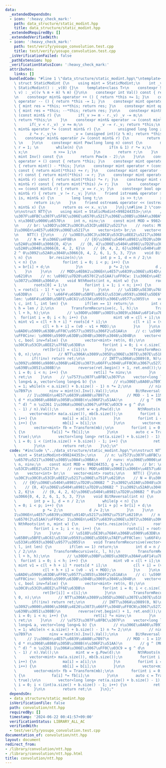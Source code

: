 ```yaml
---
data:
  _extendedDependsOn:
  - icon: ':heavy_check_mark:'
    path: data_structure/static_modint.hpp
    title: data_structure/static_modint.hpp
  _extendedRequiredBy: []
  _extendedVerifiedWith:
  - icon: ':heavy_check_mark:'
    path: test/verify/yosupo_convolution.test.cpp
    title: test/verify/yosupo_convolution.test.cpp
  _isVerificationFailed: false
  _pathExtension: hpp
  _verificationStatusIcon: ':heavy_check_mark:'
  attributes:
    links: []
  bundledCode: "#line 1 \"data_structure/static_modint.hpp\"\ntemplate<int m=998244353>\
    \ struct StaticModint {\n    using mint = StaticModint;\n    int _v;\n\n    constexpr\
    \ StaticModint() : _v(0) {}\n    template<class T>\n    constexpr StaticModint(T\
    \ v) : _v((v % m + m) % m) {}\n\n    constexpr int Val() const { return _v; }\n\
    \n    constexpr mint& operator ++ () { return *this += 1; }\n    constexpr mint&\
    \ operator -- () { return *this -= 1; }\n    constexpr mint operator ++ (int)\
    \ { mint res = *this; ++*this; return res; }\n    constexpr mint operator -- (int)\
    \ { mint res = *this; --*this; return res; }\n\n    constexpr mint& operator +=\
    \ (const mint& r) {\n        if(_v >= m - r._v) _v -= m;\n        _v += r._v;\
    \ return *this;\n    }\n    constexpr mint& operator -= (const mint& r) {\n  \
    \      if(_v < r._v) _v += m;\n        _v -= r._v; return *this;\n    }\n    constexpr\
    \ mint& operator *= (const mint& r) {\n        unsigned long long z = _v;\n  \
    \      z *= r._v;\n        _v = (unsigned int)(z % m); return *this;\n    }\n\
    \    constexpr mint& operator /= (const mint& r) {\n        return *this *= r.Inv();\
    \ \n    }\n\n    constexpr mint Pow(long long n) const {\n        mint x = *this,\
    \ r = 1; \n        while(n) {\n            if(n & 1) r *= x;\n            x *=\
    \ x;\n            n >>= 1;\n        }\n        return r;\n    }\n    constexpr\
    \ mint Inv() const {\n        return Pow(m - 2);\n    }\n\n    constexpr mint\
    \ operator + () const { return *this; }\n    constexpr mint operator - () const\
    \ { return mint() - *this; }\n\n    constexpr mint operator + (const mint& r)\
    \ const { return mint(*this) += r; }\n    constexpr mint operator - (const mint&\
    \ r) const { return mint(*this) -= r; }\n    constexpr mint operator * (const\
    \ mint& r) const { return mint(*this) *= r; }\n    constexpr mint operator / (const\
    \ mint& r) const { return mint(*this) /= r; }\n    \n    constexpr bool operator\
    \ == (const mint& r) { return _v == r._v; }\n    constexpr bool operator != (const\
    \ mint& r) { return _v != r._v; }\n\n    friend istream& operator >> (istream&\
    \ is, mint& x) {\n        long long t;\n        is >> t;\n        x = mint(t);\n\
    \        return is;\n    }\n    friend ostream& operator << (ostream& os, const\
    \ mint& x) {\n        return os << x._v;\n    }\n};\n#line 2 \"convolution/ntt.hpp\"\
    \n\nstruct NTT{\n    using mint = StaticModint<998244353>;\n\n    // n: \u7573\
    \u307F\u8FBC\u307F\u5F8C\u306E\u6570\u5217\u306E\u30B5\u30A4\u30BA\n    // nunv:\
    \ n\u306E\u9006\u6570\n    int n, ninv;\n    const mint MOD = 998244353, g = 3;\n\
    \n    // br: \u30D3\u30C3\u30C8\u53CD\u8EE2\u5217\n    // roots: MOD\u4E0A\u306E\
    1\u306En\u4E57\u6839\u306E\u5217\n    vector<int> br;\n    vector<mint> roots;\n\
    \n    NTT() {}\n\n    // \u30D3\u30C3\u30C8\u53CD\u8EE2\u5217\u306E\u751F\u6210\
    \n    // N = 8\u306E\u4F8B\n    // {0}\u306E\u5404\u8981\u7D20\u306B2 ^ 2\u3092\
    \u52A0\u3048\u3066{0, 4}\n    // {0, 4}\u306E\u5404\u8981\u7D20\u306B2 ^ 1\u3092\
    \u52A0\u3048\u3066{0, 4, 2, 6}\n    // {0, 4, 2, 6}\u306E\u5404\u8981\u7D20\u306B\
    2 ^ 0\u3092\u52A0\u3048\u3066{0, 4, 2, 6, 1, 5, 3, 7}\n    void BitReversal(int\
    \ n) {\n        br.resize(n);\n        int p = 1, d = n / 2;\n        while(p\
    \ < n) {\n            for(int i = 0; i < p; i++) {\n                br[i + p]\
    \ = br[i] + d;\n            }\n            p *= 2;\n            d /= 2;\n    \
    \    }\n    }\n\n    // MOD\u4E0A1\u306En\u4E57\u6839\u306E\u914D\u5217\u3092\u751F\
    \u6210\n    // n: \u8981\u7D20\u6570(2\u51AA)\uFF0Cw: 1\u306En\u4E57\u6839\u306E\
    \u3072\u3068\u3064\n    void NthRoots(int n, mint w) {\n        roots.resize(n);\n\
    \        roots[0] = 1;\n        for(int i = 1; i < n; i++) {\n            roots[i]\
    \ = roots[i - 1] * w;\n        }\n    }\n\n    // \u518D\u5E30\u7684\u306B\u5909\
    \u63DB\n    // l: \u66F4\u65B0\u5BFE\u8C61\u533A\u9593\u306E\u5DE6\u7AEF\uFF0C\
    len: \u66F4\u65B0\u5BFE\u8C61\u533A\u9593\u306E\u9577\u3055\n    void TransformRecursive(vector<mint>&\
    \ c, int l, int len) {\n        if(len == 1) return;\n        int d = n / len,\
    \ h = len / 2;\n\n        TransformRecursive(c, l, h);\n        TransformRecursive(c,\
    \ l + h, h);\n\n        // \u30D0\u30BF\u30D5\u30E9\u30A4\u6F14\u7B97\n      \
    \  for(int i = 0; i < h; i++) {\n            mint v0 = c[l + i];\n           \
    \ mint v1 = c[l + h + i] * roots[d * i];\n            c[l + i] = (v0 + v1);\n\
    \            c[l + h + i] = (v0 - v1 + MOD);\n        }\n    }\n\n    // \u6570\
    \u8AD6\u5909\u63DB\uFF0C\u9577\u3055\u306F2\u51AA\n    // c: \u5909\u63DB\u5217\
    \uFF0Cinv: \u9006\u5909\u63DB\u304B\u3069\u3046\u304B\n    vector<mint> Transform(vector<mint>&\
    \ c, bool inv=false) {\n        vector<mint> ret(n, 0);\n\n        // \u30D3\u30C3\
    \u30C8\u53CD\u8EE2\u7F6E\u63DB\n        for(int i = 0; i < c.size(); i++) {\n\
    \            ret[br[i]] = c[i];\n        }\n\n        TransformRecursive(ret,\
    \ 0, n);\n\n        // NTT\u306A\u3089\u305D\u306E\u307E\u307E\u51FA\u529B\n \
    \       if(!inv) return ret;\n\n        // INTT\u306A\u3089(0, N)\u306E\u7BC4\u56F2\
    \u3092\u9006\u9806\u306B\u4E26\u3073\u66FF\u3048\uFF0CN\u3067\u5272\u308B(ninv\u3092\
    \u639B\u3051\u308B)\n        reverse(ret.begin() + 1, ret.end());\n        for(int\
    \ i = 0; i < n; i++) {\n            ret[i] *= ninv;\n        }\n        return\
    \ ret;\n    }\n\n    // \u7573\u307F\u8FBC\u307F\n    vector<long long> Convolution(vector<long\
    \ long>& a, vector<long long>& b) {\n        // n\u306E\u8A08\u7B97\n        n\
    \ = 1; while(n < a.size() + b.size() - 1) n *= 2;\n\n        // ninv\u306E\u8A08\
    \u7B97\n        ninv = mint(n).Inv().Val();\n\n        BitReversal(n);\n\n   \
    \     // 1\u306En\u4E57\u6839\u8A08\u7B97\n        // MOD - 1 = 119 * 2 ^ 23 =\
    \ d * n\u3068\u8868\u305B\u308B(n\u306F2\u51AA)\n        // g ^ (MOD - 1) = (g\
    \ ^ d) ^ n \u2261 1\u306A\u306E\u3067\uFF0C\u03C9 = g ^ d\n        int d = ((MOD\
    \ - 1) / n).Val();\n        mint w = g.Pow(d);\n        NthRoots(n, w);\n\n  \
    \      vector<mint> ma(a.size()), mb(b.size());\n        for(int i = 0; i < (int)a.size();\
    \ i++) {\n            ma[i] = a[i];\n        }\n        for(int i = 0; i < (int)b.size();\
    \ i++) {\n            mb[i] = b[i];\n        }\n\n        vector<mint> fa = Transform(ma);\n\
    \        vector<mint> fb = Transform(mb);\n\n        for(int i = 0; i < n; i++)\
    \ {\n            fa[i] *= fb[i];\n        }\n\n        auto c = Transform(fa,\
    \ true);\n\n        vector<long long> ret(a.size() + b.size() - 1);\n        for(int\
    \ i = 0; i < (int)a.size() + b.size() - 1; i++) {\n            ret[i] = c[i].Val();\n\
    \        }\n\n        return ret;\n    }\n};\n"
  code: "#include \"../data_structure/static_modint.hpp\"\n\nstruct NTT{\n    using\
    \ mint = StaticModint<998244353>;\n\n    // n: \u7573\u307F\u8FBC\u307F\u5F8C\u306E\
    \u6570\u5217\u306E\u30B5\u30A4\u30BA\n    // nunv: n\u306E\u9006\u6570\n    int\
    \ n, ninv;\n    const mint MOD = 998244353, g = 3;\n\n    // br: \u30D3\u30C3\u30C8\
    \u53CD\u8EE2\u5217\n    // roots: MOD\u4E0A\u306E1\u306En\u4E57\u6839\u306E\u5217\
    \n    vector<int> br;\n    vector<mint> roots;\n\n    NTT() {}\n\n    // \u30D3\
    \u30C3\u30C8\u53CD\u8EE2\u5217\u306E\u751F\u6210\n    // N = 8\u306E\u4F8B\n \
    \   // {0}\u306E\u5404\u8981\u7D20\u306B2 ^ 2\u3092\u52A0\u3048\u3066{0, 4}\n\
    \    // {0, 4}\u306E\u5404\u8981\u7D20\u306B2 ^ 1\u3092\u52A0\u3048\u3066{0, 4,\
    \ 2, 6}\n    // {0, 4, 2, 6}\u306E\u5404\u8981\u7D20\u306B2 ^ 0\u3092\u52A0\u3048\
    \u3066{0, 4, 2, 6, 1, 5, 3, 7}\n    void BitReversal(int n) {\n        br.resize(n);\n\
    \        int p = 1, d = n / 2;\n        while(p < n) {\n            for(int i\
    \ = 0; i < p; i++) {\n                br[i + p] = br[i] + d;\n            }\n\
    \            p *= 2;\n            d /= 2;\n        }\n    }\n\n    // MOD\u4E0A\
    1\u306En\u4E57\u6839\u306E\u914D\u5217\u3092\u751F\u6210\n    // n: \u8981\u7D20\
    \u6570(2\u51AA)\uFF0Cw: 1\u306En\u4E57\u6839\u306E\u3072\u3068\u3064\n    void\
    \ NthRoots(int n, mint w) {\n        roots.resize(n);\n        roots[0] = 1;\n\
    \        for(int i = 1; i < n; i++) {\n            roots[i] = roots[i - 1] * w;\n\
    \        }\n    }\n\n    // \u518D\u5E30\u7684\u306B\u5909\u63DB\n    // l: \u66F4\
    \u65B0\u5BFE\u8C61\u533A\u9593\u306E\u5DE6\u7AEF\uFF0Clen: \u66F4\u65B0\u5BFE\u8C61\
    \u533A\u9593\u306E\u9577\u3055\n    void TransformRecursive(vector<mint>& c, int\
    \ l, int len) {\n        if(len == 1) return;\n        int d = n / len, h = len\
    \ / 2;\n\n        TransformRecursive(c, l, h);\n        TransformRecursive(c,\
    \ l + h, h);\n\n        // \u30D0\u30BF\u30D5\u30E9\u30A4\u6F14\u7B97\n      \
    \  for(int i = 0; i < h; i++) {\n            mint v0 = c[l + i];\n           \
    \ mint v1 = c[l + h + i] * roots[d * i];\n            c[l + i] = (v0 + v1);\n\
    \            c[l + h + i] = (v0 - v1 + MOD);\n        }\n    }\n\n    // \u6570\
    \u8AD6\u5909\u63DB\uFF0C\u9577\u3055\u306F2\u51AA\n    // c: \u5909\u63DB\u5217\
    \uFF0Cinv: \u9006\u5909\u63DB\u304B\u3069\u3046\u304B\n    vector<mint> Transform(vector<mint>&\
    \ c, bool inv=false) {\n        vector<mint> ret(n, 0);\n\n        // \u30D3\u30C3\
    \u30C8\u53CD\u8EE2\u7F6E\u63DB\n        for(int i = 0; i < c.size(); i++) {\n\
    \            ret[br[i]] = c[i];\n        }\n\n        TransformRecursive(ret,\
    \ 0, n);\n\n        // NTT\u306A\u3089\u305D\u306E\u307E\u307E\u51FA\u529B\n \
    \       if(!inv) return ret;\n\n        // INTT\u306A\u3089(0, N)\u306E\u7BC4\u56F2\
    \u3092\u9006\u9806\u306B\u4E26\u3073\u66FF\u3048\uFF0CN\u3067\u5272\u308B(ninv\u3092\
    \u639B\u3051\u308B)\n        reverse(ret.begin() + 1, ret.end());\n        for(int\
    \ i = 0; i < n; i++) {\n            ret[i] *= ninv;\n        }\n        return\
    \ ret;\n    }\n\n    // \u7573\u307F\u8FBC\u307F\n    vector<long long> Convolution(vector<long\
    \ long>& a, vector<long long>& b) {\n        // n\u306E\u8A08\u7B97\n        n\
    \ = 1; while(n < a.size() + b.size() - 1) n *= 2;\n\n        // ninv\u306E\u8A08\
    \u7B97\n        ninv = mint(n).Inv().Val();\n\n        BitReversal(n);\n\n   \
    \     // 1\u306En\u4E57\u6839\u8A08\u7B97\n        // MOD - 1 = 119 * 2 ^ 23 =\
    \ d * n\u3068\u8868\u305B\u308B(n\u306F2\u51AA)\n        // g ^ (MOD - 1) = (g\
    \ ^ d) ^ n \u2261 1\u306A\u306E\u3067\uFF0C\u03C9 = g ^ d\n        int d = ((MOD\
    \ - 1) / n).Val();\n        mint w = g.Pow(d);\n        NthRoots(n, w);\n\n  \
    \      vector<mint> ma(a.size()), mb(b.size());\n        for(int i = 0; i < (int)a.size();\
    \ i++) {\n            ma[i] = a[i];\n        }\n        for(int i = 0; i < (int)b.size();\
    \ i++) {\n            mb[i] = b[i];\n        }\n\n        vector<mint> fa = Transform(ma);\n\
    \        vector<mint> fb = Transform(mb);\n\n        for(int i = 0; i < n; i++)\
    \ {\n            fa[i] *= fb[i];\n        }\n\n        auto c = Transform(fa,\
    \ true);\n\n        vector<long long> ret(a.size() + b.size() - 1);\n        for(int\
    \ i = 0; i < (int)a.size() + b.size() - 1; i++) {\n            ret[i] = c[i].Val();\n\
    \        }\n\n        return ret;\n    }\n};"
  dependsOn:
  - data_structure/static_modint.hpp
  isVerificationFile: false
  path: convolution/ntt.hpp
  requiredBy: []
  timestamp: '2024-06-22 00:41:57+09:00'
  verificationStatus: LIBRARY_ALL_AC
  verifiedWith:
  - test/verify/yosupo_convolution.test.cpp
documentation_of: convolution/ntt.hpp
layout: document
redirect_from:
- /library/convolution/ntt.hpp
- /library/convolution/ntt.hpp.html
title: convolution/ntt.hpp
---
```

